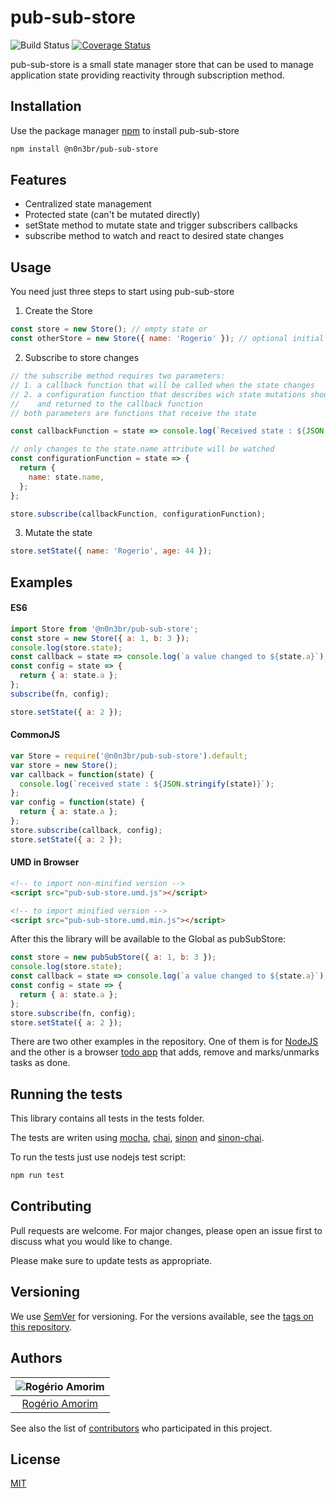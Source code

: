 # pub-sub-store

![Build Status](https://travis-ci.com/n0n3br/pub-sub-store.svg?branch=master)
[![Coverage Status](https://coveralls.io/repos/github/n0n3br/pub-sub-store/badge.svg)](https://coveralls.io/github/n0n3br/pub-sub-store)

pub-sub-store is a small state manager store that can be used to manage application state providing reactivity through subscription method.

## Installation

Use the package manager [npm](https://www.npmjs.com/) to install pub-sub-store

```bash
npm install @n0n3br/pub-sub-store
```

## Features

- Centralized state management
- Protected state (can't be mutated directly)
- setState method to mutate state and trigger subscribers callbacks
- subscribe method to watch and react to desired state changes

## Usage

You need just three steps to start using pub-sub-store

1. Create the Store

```javascript
const store = new Store(); // empty state or
const otherStore = new Store({ name: 'Rogerio' }); // optional initial state
```

2. Subscribe to store changes

```javascript
// the subscribe method requires two parameters:
// 1. a callback function that will be called when the state changes
// 2. a configuration function that describes wich state mutations should be watched
//    and returned to the callback function
// both parameters are functions that receive the state

const callbackFunction = state => console.log(`Received state : ${JSON.stringify(state)}`);

// only changes to the state.name attribute will be watched
const configurationFunction = state => {
  return {
    name: state.name,
  };
};

store.subscribe(callbackFunction, configurationFunction);
```

3. Mutate the state

```javascript
store.setState({ name: 'Rogerio', age: 44 });
```

## Examples

#### ES6

```javascript
import Store from '@n0n3br/pub-sub-store';
const store = new Store({ a: 1, b: 3 });
console.log(store.state);
const callback = state => console.log(`a value changed to ${state.a}`);
const config = state => {
  return { a: state.a };
};
subscribe(fn, config);

store.setState({ a: 2 });
```

#### CommonJS

```javascript
var Store = require('@n0n3br/pub-sub-store').default;
var store = new Store();
var callback = function(state) {
  console.log(`received state : ${JSON.stringify(state)}`);
};
var config = function(state) {
  return { a: state.a };
};
store.subscribe(callback, config);
store.setState({ a: 2 });
```

#### UMD in Browser

```html
<!-- to import non-minified version -->
<script src="pub-sub-store.umd.js"></script>

<!-- to import minified version -->
<script src="pub-sub-store.umd.min.js"></script>
```

After this the library will be available to the Global as pubSubStore:

```javascript
const store = new pubSubStore({ a: 1, b: 3 });
console.log(store.state);
const callback = state => console.log(`a value changed to ${state.a}`);
const config = state => {
  return { a: state.a };
};
store.subscribe(fn, config);
store.setState({ a: 2 });
```

There are two other examples in the repository. One of them is for [NodeJS](https://github.com/n0n3br/pub-sub-store/tree/master/example/node) and the other is a browser [todo app](https://github.com/n0n3br/pub-sub-store/tree/master/example/browser) that adds, remove and marks/unmarks tasks as done.

## Running the tests

This library contains all tests in the tests folder.

The tests are writen using [mocha](https://github.com/mochajs/mocha), [chai](https://github.com/chaijs/chai), [sinon](https://github.com/sinonjs/sinon) and [sinon-chai](https://github.com/domenic/sinon-chai).

To run the tests just use nodejs test script:

```javascript
npm run test
```

## Contributing

Pull requests are welcome. For major changes, please open an issue first to discuss what you would like to change.

Please make sure to update tests as appropriate.

## Versioning

We use [SemVer](http://semver.org/) for versioning. For the versions available, see the [tags on this repository](https://github.com/your/project/tags).

## Authors

| ![Rogério Amorim](https://avatars2.githubusercontent.com/u/371808?s=100&v=4) |
| :--------------------------------------------------------------------------: |
|                 [Rogério Amorim](https://github.com/n0n3br)                  |

See also the list of [contributors](https://github.com/n0n3br/pub-sub-store/graphs/contributors) who participated in this project.

## License

[MIT](https://choosealicense.com/licenses/mit/)
